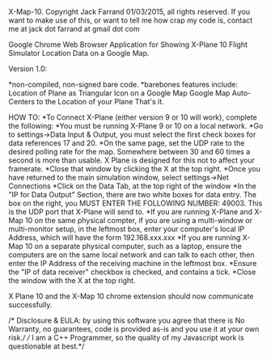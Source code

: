 X-Map-10.  Copyright Jack Farrand 01/03/2015, all rights reserved.  If you want to make use of this, or want to tell me how crap my code is, contact me at jack dot farrand at gmail dot com

Google Chrome Web Browser Application for Showing X-Plane 10 Flight Simulator Location Data on a Google Map.

Version 1.0:

*non-compiled, non-signed bare code.
*barebones features include:
  Location of Plane as Triangular Icon on a Google Map
  Google Map Auto-Centers to the Location of your Plane
  That's it.

HOW TO:
*To Connect X-Plane (either version 9 or 10 will work), complete the following:
  *You must be running X-Plane 9 or 10 on a local network.
  *Go to settings->Data Input & Output, you must select the first check boxes for data references 17 and 20.
  *On the same page, set the UDP rate to the desired polling rate for the map.  Somewhere between 30 and 60 times a second is more than usable.  X Plane is designed for this not to affect your framerate.
  *Close that window by clicking the X at the top right.
  *Once you have returned to the main simulation window, select settings->Net Connections
  *Click on the Data Tab, at the top right of the window
  *In the "IP for Data Output" Section, there are two white boxes for data entry.  The box on the right, you MUST ENTER THE FOLLOWING NUMBER: 49003.  This is the UDP port that X-Plane will send to.
  *If you are running X-Plane and X-Map 10 on the same physical compter, if you are using a multi-window or multi-monitor setup, in the leftmost box, enter your computer's local IP Address, which will have the form 192.168.xxx.xxx
  *If you are running X-Map 10 on a separate physical computer, such as a laptop, ensure the computers are on the same local network and can talk to each other, then enter the IP Address of the receiving machine in the leftmost box.
  *Ensure the "IP of data receiver" checkbox is checked, and contains a tick.
  *Close the window with the X at the top right.
 
 X Plane 10 and the X-Map 10 chrome extension should now communicate successfully.

  

/* Disclosure & EULA: by using this software you agree that there is No Warranty, no guarantees, code is provided as-is and you use it at your own risk.*/
/* I am a C++ Programmer, so the quality of my Javascript work is questionable at best.*/
